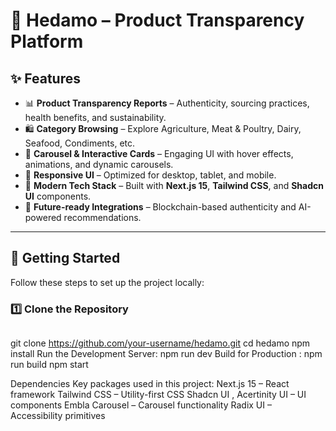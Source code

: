 # 🌱 Hedamo – Product Transparency Platform

## ✨ Features

- 📊 **Product Transparency Reports** – Authenticity, sourcing practices, health benefits, and sustainability.
- 🛍️ **Category Browsing** – Explore Agriculture, Meat & Poultry, Dairy, Seafood, Condiments, etc.
- 🎡 **Carousel & Interactive Cards** – Engaging UI with hover effects, animations, and dynamic carousels.
- 📱 **Responsive UI** – Optimized for desktop, tablet, and mobile.
- 🎨 **Modern Tech Stack** – Built with **Next.js 15**, **Tailwind CSS**, and **Shadcn UI** components.
- 🔗 **Future-ready Integrations** – Blockchain-based authenticity and AI-powered recommendations.

---

## 🚀 Getting Started

Follow these steps to set up the project locally:

### 1️⃣ Clone the Repository
```bash
```
git clone https://github.com/your-username/hedamo.git
cd hedamo
npm install
Run the Development Server: npm run dev
Build for Production :
npm run build
npm start

Dependencies
Key packages used in this project:
Next.js 15
 – React framework
Tailwind CSS
 – Utility-first CSS
Shadcn UI , Acertinity UI
 – UI components
Embla Carousel
 – Carousel functionality
Radix UI
 – Accessibility primitives

